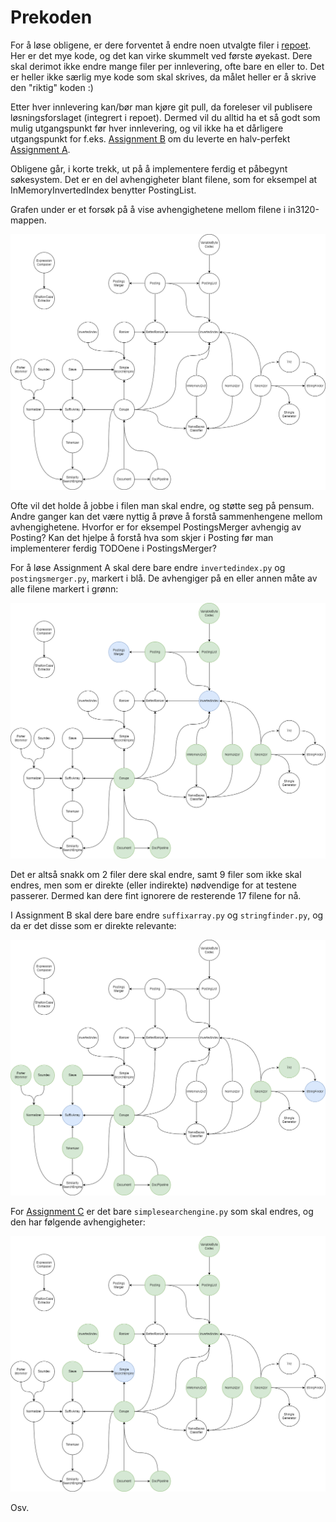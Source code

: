# Prekoden

For å løse obligene, er dere forventet å endre noen utvalgte filer i [repoet](https://github.com/aohrn/in3120-2023/tree/main/in3120). Her er det mye kode, og det kan virke skummelt ved første øyekast. Dere skal derimot ikke endre mange filer per innlevering, ofte bare en eller to. Det er heller ikke særlig mye kode som skal skrives, da målet heller er å skrive den "riktig" koden :)

Etter hver innlevering kan/bør man kjøre git pull, da foreleser vil publisere løsningsforslaget (integrert i repoet). Dermed vil du alltid ha et så godt som mulig utgangspunkt før hver innlevering, og vil ikke ha et dårligere utgangspunkt for f.eks. [Assignment B](https://github.com/aohrn/in3120-2023/blob/main/assignment-b.md) om du leverte en halv-perfekt [Assignment A](https://github.com/aohrn/in3120-2023/blob/main/assignment-a.md).

Obligene går, i korte trekk, ut på å implementere ferdig et påbegynt søkesystem. Det er en del avhengigheter blant filene, som for eksempel at InMemoryInvertedIndex benytter PostingList.

Grafen under er et forsøk på å vise avhengighetene mellom filene i in3120-mappen.

![avhengighetene](./images/avhengigheter.png)

Ofte vil det holde å jobbe i filen man skal endre, og støtte seg på pensum. Andre ganger kan det være nyttig å prøve å forstå sammenhengene mellom avhengighetene. Hvorfor er for eksempel PostingsMerger avhengig av Posting? Kan det hjelpe å forstå hva som skjer i Posting før man implementerer ferdig TODOene i PostingsMerger?

For å løse Assignment A skal dere bare endre `invertedindex.py` og `postingsmerger.py`, markert i blå. De avhengiger på en eller annen måte av alle filene markert i grønn:

![avhengighetene for oblig 1](./images/oblig1.png)

Det er altså snakk om 2 filer dere skal endre, samt 9 filer som ikke skal endres, men som er direkte (eller indirekte) nødvendige for at testene passerer. Dermed kan dere fint ignorere de resterende 17 filene for nå.

I Assignment B skal dere bare endre `suffixarray.py` og `stringfinder.py`, og da er det disse som er direkte relevante:

![avhengighetene for oblig 2](./images/oblig2.png)

For [Assignment C](https://github.com/aohrn/in3120-2023/blob/main/assignment-c.md) er det bare `simplesearchengine.py` som skal endres, og den har følgende avhengigheter:

![avhengighetene for oblig 3](./images/oblig3.png)

Osv.
